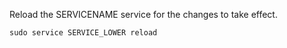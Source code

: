 Reload the SERVICENAME service for the changes to take effect.

    sudo service SERVICE_LOWER reload

